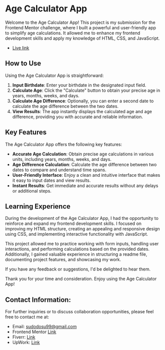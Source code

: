 # Age Calculator App

Welcome to the Age Calculator App! This project is my submission for the Frontend Mentor challenge, where I built a powerful and user-friendly app to simplify age calculations. It allowed me to enhance my frontend development skills and apply my knowledge of HTML, CSS, and JavaScript.

- [Live link](https://age-calculator-two-pi.vercel.app/)

## How to Use

Using the Age Calculator App is straightforward:

1. **Input Birthdate**: Enter your birthdate in the designated input field.
2. **Calculate Age**: Click the "Calculate" button to obtain your precise age in years, months, weeks, and days.
3. **Calculate Age Difference**: Optionally, you can enter a second date to calculate the age difference between the two dates.
4. **View Results**: The app instantly displays the calculated age and age difference, providing you with accurate and reliable information.

## Key Features

The Age Calculator App offers the following key features:

- **Accurate Age Calculation**: Obtain precise age calculations in various units, including years, months, weeks, and days.
- **Age Difference Calculation**: Calculate the age difference between two dates to compare and understand time spans.
- **User-Friendly Interface**: Enjoy a clean and intuitive interface that makes it easy to input dates and view results.
- **Instant Results**: Get immediate and accurate results without any delays or additional steps.

## Learning Experience

During the development of the Age Calculator App, I had the opportunity to reinforce and expand my frontend development skills. I focused on improving my HTML structure, creating an appealing and responsive design using CSS, and implementing interactive functionality with JavaScript.

This project allowed me to practice working with form inputs, handling user interactions, and performing calculations based on the provided dates. Additionally, I gained valuable experience in structuring a readme file, documenting project features, and showcasing my work.

If you have any feedback or suggestions, I'd be delighted to hear them.

Thank you for your time and consideration. Enjoy using the Age Calculator App!

## Contact Information:
For further inquiries or to discuss collaboration opportunities, please feel free to contact me at:

- Email: [sudodosu99@gmail.com](sudodosu99@gmail.com)
- Frontend Mentor [Link](https://www.frontendmentor.io/profile/SudodoSu)
- Fiverr: [Link](https://www.fiverr.com/gatox5?up_rollout=true)
- UpWork: [Link](https://www.upwork.com/freelancers/~017698f5d532009344)
